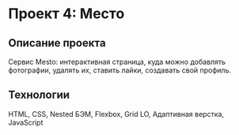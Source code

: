 # Проект 4: Место

## Описание проекта

Cервис Mesto: интерактивная страница, куда можно добавлять фотографии, удалять их, ставить лайки, создавать свой профиль.  

## Технологии

HTML, CSS, Nested БЭМ, Flexbox, Grid LO, Aдаптивная верстка, JavaScript

